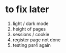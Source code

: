 # to fix later

1. light / dark mode
2. height of pages
3. sessions / cookie
4. register page not done
5. testing psr4 again
